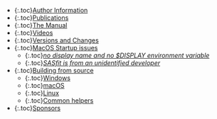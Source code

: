   - {:.toc}[Author Information](#author-information)
  - {:.toc}[Publications](#publications)
  - {:.toc}[The Manual](#the-manual)
  - {:.toc}[Videos](#videos)
  - {:.toc}[Versions and Changes](#versions-and-changes)
  - {:.toc}[MacOS Startup issues](#macos-startup-issues)
    - {:.toc}[*no display name and no $DISPLAY environment variable*](#no-display-name-and-no-display-environment-variable)
    - {:.toc}[*SASfit is from an unidentified developer*](#sasfit-is-from-an-unidentified-developer)
  - {:.toc}[Building from source](#building-from-source)
    - {:.toc}[Windows](#windows)
    - {:.toc}[macOS](#macos)
    - {:.toc}[Linux](#linux)
    - {:.toc}[Common helpers](#common-helpers)
  - {:.toc}[Sponsors](#sponsors)
